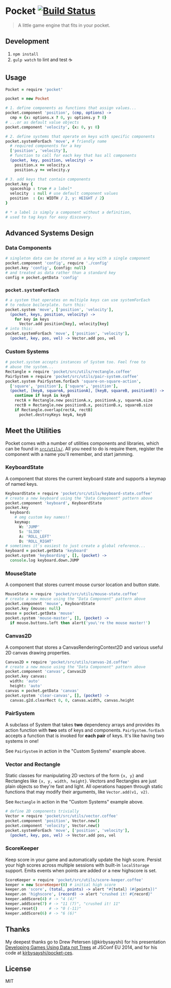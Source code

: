 # Pocket [![Build Status](https://travis-ci.org/giladgray/pocket.svg?branch=master)](https://travis-ci.org/giladgray/pocket)

> A little game engine that fits in your pocket.

## Development
1. `npm install`
2. `gulp watch` to lint and test :coffee:

## Usage
```coffeescript
Pocket = require 'pocket'

pocket = new Pocket

# 1. define components as functions that assign values...
pocket.component 'position', (cmp, options) ->
  cmp = {x: options.x ? 0, y: options.y ? 0}
# ...or as default value objects
pocket.component 'velocity', {x: 0, y: 0}

# 2. define systems that operate on keys with specific components
pocket.systemForEach 'move', # friendly name
  # required components for a key
  ['position', 'velocity'],
  # function to call for each key that has all components
  (pocket, key, position, velocity) ->
    position.x += velocity.x
    position.y += velocity.y

# 3. add keys that contain components
pocket.key {
  spaceship : true # a label*
  velocity  : null # use default component values
  position  : {x: WIDTH / 2, y: HEIGHT / 2}
}

# * a label is simply a component without a definition,
# used to tag keys for easy discovery.
```

## Advanced Systems Design
### Data Components
```coffeescript
# singleton data can be stored as a key with a single component
pocket.component 'config', require './config'
pocket.key 'config', {config: null}
# and treated as data rather than a standard key
config = pocket.getData 'config'
```

### `pocket.systemForEach`
```coffeescript
# a system that operates on multiple keys can use systemForEach
# to reduce boilerplate. turn this:
pocket.system 'move', ['position', 'velocity'],
  (pocket, keys, position, velocity) ->
    for key in keys
      Vector.add position[key], velocity[key]
# into this:
pocket.systemForEach 'move', ['position', 'velocity'],
  (pocket, key, pos, vel) -> Vector.add pos, vel
```

### Custom Systems
```coffeescript
# pocket.system accepts instances of System too. Feel free to
# abuse the system...
Rectangle = require 'pocket/src/utils/rectangle.coffee'
PairSystem = require 'pocket/src/utils/pair-system.coffee'
pocket.system PairSystem.forEach 'square-on-square-action',
  ['square', 'position'], ['square', 'position'],
  (pocket, [keyA, squareA, positionA], [keyB, squareB, positionB]) ->
    continue if keyA is keyB
    rectA = Rectangle.new positionA.x, positionA.y, squareA.size
    rectB = Rectangle.new positionB.x, positionB.x, squareB.size
    if Rectangle.overlap(rectA, rectB)
      pocket.destroyKeys keyA, keyB
```

## Meet the Utilities
Pocket comes with a number of utilities components and libraries, which can be
found in [`src/utils/`](https://github.com/giladgray/pocket/tree/master/src/utils).
All you need to do is require them, register the component with a name you'll
remember, and start jamming.

### KeyboardState
A component that stores the current keyboard state and supports a keymap of named keys.
```coffeescript
KeyboardState = require 'pocket/src/utils/keyboard-state.coffee'
# create a new keyboard using the "Data Component" pattern above
pocket.component 'keyboard', KeyboardState
pocket.key
  keyboard:
    # omg custom key names!!
    keymap:
      W: 'JUMP'
      S: 'SLIDE'
      A: 'ROLL_LEFT'
      D: 'ROLL_RIGHT'
# sometimes it's easiest to just create a global reference...
keyboard = pocket.getData 'keyboard'
pocket.system 'keyboarding', [], (pocket) ->
  console.log keyboard.down.JUMP
```

### MouseState
A component that stores current mouse cursor location and button state.
```coffeescript
MouseState = require 'pocket/src/utils/mouse-state.coffee'
# create a new mouse using the "Data Component" pattern above
pocket.component 'mouse', KeyboardState
pocket.key {mouse: null}
mouse = pocket.getData 'mouse'
pocket.system 'mouse-master', [], (pocket) ->
  if mouse.buttons.left then alert('you\'re the mouse master!')
```

### Canvas2D
A component that stores a CanvasRenderingContext2D and various useful 2D canvas
drawing properties.
```coffeescript
Canvas2D = require 'pocket/src/utils/canvas-2d.coffee'
# create a new mouse using the "Data Component" pattern above
pocket.component 'canvas', Canvas2D
pocket.key canvas:
  width: 'auto'
  height: 'auto'
canvas = pocket.getData 'canvas'
pocket.system 'clear-canvas', [], (pocket) ->
  canvas.g2d.clearRect 0, 0, canvas.width, canvas.height
```

### PairSystem
A subclass of System that takes **two** dependency arrays and provides its
action function with **two** sets of keys and components. `PairSystem.forEach`
accepts a function that is invoked for **each pair** of keys. It's like having
two systems in one!

See `PairSystem` in action in the "Custom Systems" example above.

### Vector and Rectangle
Static classes for manipulating 2D vectors of the form `{x, y}` and Rectangles
like `{x, y, width, height}`. Vectors and Rectangles are just plain objects so
they're fast and light. All operations happen through static functions that may
modify their arguments, like `Vector.add(v1, v2)`.

See `Rectangle` in action in the "Custom Systems" example above.

```coffeescript
# define 2D components trivially
Vector = require 'pocket/src/utils/vector.coffee'
pocket.component 'position', Vector.new()
pocket.component 'velocity', Vector.new()
pocket.systemForEach 'move', ['position', 'velocity'],
  (pocket, key, pos, vel) -> Vector.add pos, vel
```

### ScoreKeeper
Keep score in your game and automatically update the high score. Persist your high
scores across multiple sessions with built-in `localStorage` support. Emits events
when points are added or a new highscore is set.
```coffeescript
ScoreKeeper = require 'pocket/src/utils/score-keeper.coffee'
keeper = new ScoreKeeper(8) # initial high score
keeper.on 'score', (total, points) -> alert "#{total} (#{points})"
keeper.on 'highscore', (record) -> alert "crushed it! #{record}"
keeper.addScore(4) # -> "4 (4)"
keeper.addScore(7) # -> "11 (7)", "crushed it! 11"
keeper.reset()     # -> "0 (-11)"
keeper.addScore(6) # -> "6 (6)"
```

## Thanks
My deepest thanks go to Drew Petersen (@kirbysayshi) for his presentation
[Developing Games Using Data not Trees](http://2014.jsconf.eu/speakers/#/speakers/drew-petersen-developing-games-using-data-not-trees)
at JSConf EU 2014, and for his code at [kirbysayshi/pocket-ces](https://github.com/kirbysayshi/pocket-ces).

## License
MIT
